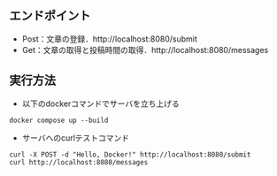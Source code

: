 ## エンドポイント
- Post：文章の登録．http://localhost:8080/submit
- Get：文章の取得と投稿時間の取得．http://localhost:8080/messages

## 実行方法
- 以下のdockerコマンドでサーバを立ち上げる
```
docker compose up --build
```
- サーバへのcurlテストコマンド
```
curl -X POST -d "Hello, Docker!" http://localhost:8080/submit
curl http://localhost:8080/messages
```
